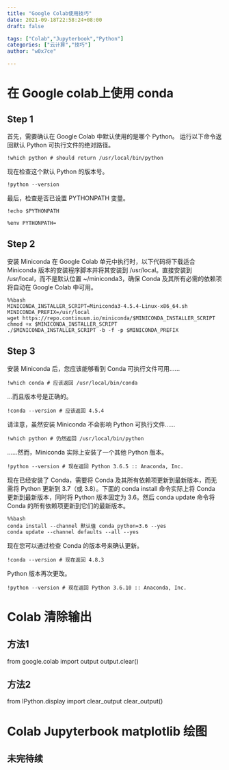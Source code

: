```yaml
---
title: "Google Colab使用技巧"
date: 2021-09-18T22:58:24+08:00
draft: false

tags: ["Colab","Jupyterbook","Python"]
categories: ["云计算","技巧"]
author: "w0x7ce"

---
```


#  在 Google colab上使用 conda

## Step 1

首先，需要确认在 Google Colab 中默认使用的是哪个 Python。 运行以下命令返回默认 Python 可执行文件的绝对路径。
```
!which python # should return /usr/local/bin/python
```
现在检查这个默认 Python 的版本号。
```
!python --version
```
最后，检查是否已设置 PYTHONPATH 变量。
```
!echo $PYTHONPATH

%env PYTHONPATH=
```
## Step 2
安装 Miniconda
在 Google Colab 单元中执行时，以下代码将下载适合 Miniconda 版本的安装程序脚本并将其安装到 /usr/local。直接安装到 /usr/local，而不是默认位置 ~/miniconda3，确保 Conda 及其所有必需的依赖项将自动在 Google Colab 中可用。
```
%%bash
MINICONDA_INSTALLER_SCRIPT=Miniconda3-4.5.4-Linux-x86_64.sh
MINICONDA_PREFIX=/usr/local
wget https://repo.continuum.io/miniconda/$MINICONDA_INSTALLER_SCRIPT
chmod +x $MINICONDA_INSTALLER_SCRIPT
./$MINICONDA_INSTALLER_SCRIPT -b -f -p $MINICONDA_PREFIX
```

## Step 3
安装 Miniconda 后，您应该能够看到 Conda 可执行文件可用……
```
!which conda # 应该返回 /usr/local/bin/conda
```
...而且版本号是正确的。
```
!conda --version # 应该返回 4.5.4
```
请注意，虽然安装 Miniconda 不会影响 Python 可执行文件......
```
!which python # 仍然返回 /usr/local/bin/python
```
……然而，Miniconda 实际上安装了一个其他 Python 版本。
```
!python --version # 现在返回 Python 3.6.5 :: Anaconda, Inc.
```

现在已经安装了 Conda，需要将 Conda 及其所有依赖项更新到最新版本，而无需将 Python 更新到 3.7（或 3.8）。下面的 conda install 命令实际上将 Conda 更新到最新版本，同时将 Python 版本固定为 3.6。然后 conda update 命令将 Conda 的所有依赖项更新到它们的最新版本。
```
%%bash
conda install --channel 默认值 conda python=3.6 --yes
conda update --channel defaults --all --yes
```
现在您可以通过检查 Conda 的版本号来确认更新。
```
!conda --version # 现在返回 4.8.3
```
Python 版本再次更改。
```
!python --version # 现在返回 Python 3.6.10 :: Anaconda, Inc.
```


# Colab 清除输出

## 方法1

from google.colab import output
output.clear()

## 方法2

from IPython.display import clear_output
clear_output()

# Colab Jupyterbook matplotlib 绘图

## 未完待续